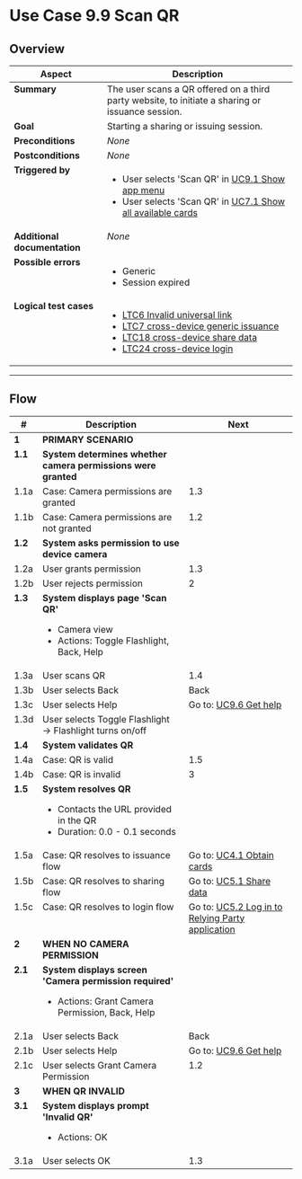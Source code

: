# Use Case 9.9 Scan QR

## Overview

| Aspect                       | Description                                                                                                                                                                                                                                                                                          |
|------------------------------|------------------------------------------------------------------------------------------------------------------------------------------------------------------------------------------------------------------------------------------------------------------------------------------------------|
| **Summary**                  | The user scans a QR offered on a third party website, to initiate a sharing or issuance session.                                                                                                                                                                                                     |
| **Goal**                     | Starting a sharing or issuing session.                                                                                                                                                                                                                                                               |
| **Preconditions**            | *None*                                                                                                                                                                                                                                                                                               |
| **Postconditions**           | *None*                                                                                                                                                                                                                                                                                               |
| **Triggered by**             | <ul><li>User selects 'Scan QR' in [UC9.1 Show app menu](UC9.1_ShowAppMenu.md)</li><li>User selects 'Scan QR' in [UC7.1 Show all available cards](UC7.1_ShowAllAvailableCards.md)</li></ul>                                                                                                           |
| **Additional documentation** | *None*                                                                                                                                                                                                                                                                                               |
| **Possible errors**          | <ul><li>Generic</li><li>Session expired</ul></li>                                                                                                                                                                                                                                                    |
| **Logical test cases**       | <ul><li>[LTC6 Invalid universal link](../logical-test-cases.md#ltc6)</li><li>[LTC7 cross-device generic issuance](../logical-test-cases.md#ltc7)</li><li>[LTC18 cross-device share data](../logical-test-cases.md#ltc18)</li><li>[LTC24 cross-device login](../logical-test-cases.md#ltc24)</li></ul> |

---

## Flow

| #       | Description                                                                                                           | Next                                                                                |
| ------- | --------------------------------------------------------------------------------------------------------------------- | ----------------------------------------------------------------------------------- |
| **1**   | **PRIMARY SCENARIO**                                                                                                  |                                                                                     |
| **1.1** | **System determines whether camera permissions were granted**                                                         |                                                                                     |
| 1.1a    | Case: Camera permissions are granted                                                                                  | 1.3                                                                                 |
| 1.1b    | Case: Camera permissions are not granted                                                                              | 1.2                                                                                 |
| **1.2** | **System asks permission to use device camera**                                                                       |                                                                                     |
| 1.2a    | User grants permission                                                                                                | 1.3                                                                                 |
| 1.2b    | User rejects permission                                                                                               | 2                                                                                   |
| **1.3** | **System displays page 'Scan QR'**<ul><li>Camera view</li><li>Actions: Toggle Flashlight, Back, Help</li></ul>        |                                                                                     |
| 1.3a    | User scans QR                                                                                                         | 1.4                                                                                 |
| 1.3b    | User selects Back                                                                                                     | Back                                                                                |
| 1.3c    | User selects Help                                                                                                     | Go to: [UC9.6 Get help](UC9.6_GetHelp.md)                                           |
| 1.3d    | User selects Toggle Flashlight <br>&rarr; Flashlight turns on/off                                                     |                                                                                     |
| **1.4** | **System validates QR**                                                                                               |                                                                                     |
| 1.4a    | Case: QR is valid                                                                                                     | 1.5                                                                                 |
| 1.4b    | Case: QR is invalid                                                                                                   | 3                                                                                   |
| **1.5** | **System resolves QR**<ul><li>Contacts the URL provided in the QR</li><li>Duration: 0.0 - 0.1 seconds</li></ul>       |                                                                                     |
| 1.5a    | Case: QR resolves to issuance flow                                                                                    | Go to: [UC4.1 Obtain cards](UC4.1_ObtainCardsFromEAAIssuer.md)                      |
| 1.5b    | Case: QR resolves to sharing flow                                                                                     | Go to: [UC5.1 Share data](UC5.1_ShareDataWithRP.md)                                 |
| 1.5c    | Case: QR resolves to login flow                                                                                       | Go to: [UC5.2 Log in to Relying Party application](UC5.2_LoginToApplicationOfRP.md) |
| **2**   | **WHEN NO CAMERA PERMISSION**                                                                                         |                                                                                     |
| **2.1** | **System displays screen 'Camera permission required'**<ul><li>Actions: Grant Camera Permission, Back, Help</li></ul> |                                                                                     |
| 2.1a    | User selects Back                                                                                                     | Back                                                                                |
| 2.1b    | User selects Help                                                                                                     | Go to: [UC9.6 Get help](UC9.6_GetHelp.md)                                           |
| 2.1c    | User selects Grant Camera Permission                                                                                  | 1.2                                                                                 |
| **3**   | **WHEN QR INVALID**                                                                                                   |                                                                                     |
| **3.1** | **System displays prompt 'Invalid QR'**<ul><li>Actions: OK</li></ul>                                                  |                                                                                     |
| 3.1a    | User selects OK                                                                                                       | 1.3                                                                                 |
<style>td {vertical-align:top}</style>